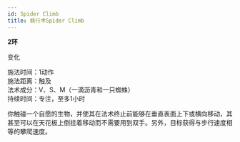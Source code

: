 ```yaml
---
id: Spider Climb
title: 蛛行术Spider Climb
---
```


**2环**

变化

施法时间：1动作  
施法距离：触及  
法术成分：V、S、M（一滴沥青和一只蜘蛛）  
持续时间：专注，至多1小时  


你触碰一个自愿的生物，并使其在法术终止前能够在垂直表面上下或横向移动，其甚至可以在天花板上倒挂着移动而不需要用到双手。另外，目标获得与步行速度相等的攀爬速度。
